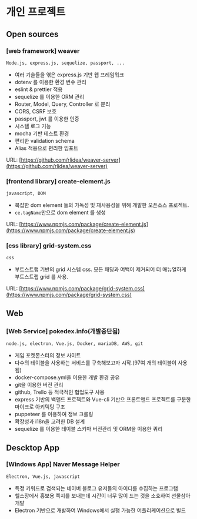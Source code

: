 # 개인 프로젝트

## Open sources
### [web framework] weaver
    Node.js, express.js, sequelize, passport, ...
- 여러 기술들을 엮은 express.js 기반 웹 프레임워크
- dotenv 를 이용한 환경 변수 관리
- eslint & prettier 적용
- sequelize 를 이용한 ORM 관리
- Router, Model, Query, Controller 로 분리
- CORS, CSRF 보호
- passport, jwt 를 이용한 인증
- 시스템 로그 기능
- mocha 기반 테스트 환경
- 편리한 validation schema
- Alias 적용으로 편리한 임포트

URL: [https://github.com/rlidea/weaver-server](https://github.com/rlidea/weaver-server)

### [frontend library] create-element.js
    javascript, DOM

- 복잡한 dom element 들의 가독성 및 재사용성을 위해 개발한 오픈소스 프로젝트.
- `ce.tagName`만으로 dom element 를 생성

URL: [https://www.npmjs.com/package/create-element.js](https://www.npmjs.com/package/create-element.js)

### [css library] grid-system.css
    css

- 부트스트랩 기반의 grid 시스템 css. 모든 패딩과 여백이 제거되어 더 매뉴얼하게 부트스트랩 grid 를 사용.

URL: [https://www.npmjs.com/package/grid-system.css](https://www.npmjs.com/package/grid-system.css)

## Web
### [Web Service] pokedex.info(개발중단됨)
    node.js, electron, Vue.js, Docker, mariaDB, AWS, git

- 게임 포켓몬스터의 정보 사이트
- 다수의 테이블을 사용하는 서비스를 구축해보고자 시작.(97여 개의 테이블이 사용됨)
- docker-compose.yml을 이용한 개발 환경 공유
- git을 이용한 버전 관리
- github, Trello 등 적극적인 협업도구 사용
- express 기반의 백앤드 프로젝트와 Vue-cli 기반으 프론트앤드 프로젝트를 구분한 마이크로 아키텍팅 구조
- puppeteer 를 이용하여 정보 크롤링
- 확장성과 i18n을 고려한 DB 설계
- sequelize 를 이용한 테이블 스키마 버전관리 및 ORM을 이용한 쿼리

## Descktop App
### [Windows App] Naver Message Helper
    Electron, Vue.js, javascript

- 특정 키워드로 검색되는 네이버 블로그 유저들의 아이디를 수집하는 프로그램
- 헬스장에서 홍보용 쪽지를 보내는데 시간이 너무 많이 드는 것을 소호하여 선물삼아 개발
- Electron 기반으로 개발하여 Windows에서 실행 가능한 어플리케이션으로 빌드
